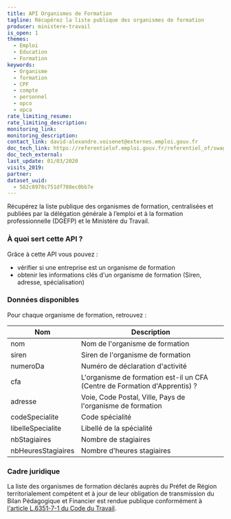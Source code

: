 ```yaml
---
title: API Organismes de Formation
tagline: Récupérez la liste publique des organismes de formation
producer: ministere-travail
is_open: 1
themes:
  - Emploi
  - Education
  - Formation
keywords:
  - Organisme
  - formation
  - CPF
  - compte
  - personnel
  - opco
  - opca
rate_limiting_resume:
rate_limiting_description:
monitoring_link:
monitoring_description:
contact_link: david-alexandre.voisenet@externes.emploi.gouv.fr
doc_tech_link: https://referentielof.emploi.gouv.fr/referentiel_of/swaggerApi
doc_tech_external:
last_update: 01/03/2020
visits_2019:
partner:
dataset_uuid:
  - 582c8978c751df788ec0bb7e
---
```


Récupérez la liste publique des organismes de formation, centralisées et publiées par la délégation générale à l’emploi et à la formation professionnelle (DGEFP) et le Ministère du Travail.

### À quoi sert cette API ?

Grâce à cette API vous pouvez :

- vérifier si une entreprise est un organisme de formation
- obtenir les informations clés d'un organisme de formation (Siren, adresse, spécialisation)

### Données disponibles

Pour chaque organisme de formation, retrouvez :

| Nom                | Description                                                                |
| ------------------ | -------------------------------------------------------------------------- |
| nom                | Nom de l'organisme de formation                                            |
| siren              | Siren de l'organisme de formation                                          |
| numeroDa           | Numéro de déclaration d'activité                                           |
| cfa                | L'organisme de formation est-il un CFA (Centre de Formation d'Apprentis) ? |
| adresse            | Voie, Code Postal, Ville, Pays de l'organisme de formation                 |
| codeSpecialite     | Code spécialité                                                            |
| libelleSpecialite  | Libellé de la spécialité                                                   |
| nbStagiaires       | Nombre de stagiaires                                                       |
| nbHeuresStagiaires | Nombre d'heures stagiaires                                                 |

### Cadre juridique

La liste des organismes de formation déclarés auprès du Préfet de Région territorialement compétent et à jour de leur obligation de transmission du Bilan Pédagogique et Financier est rendue publique conformément à [l'article L.6351-7-1 du Code du Travail](https://www.legifrance.gouv.fr/codes/article_lc/LEGIARTI000021343604/).
